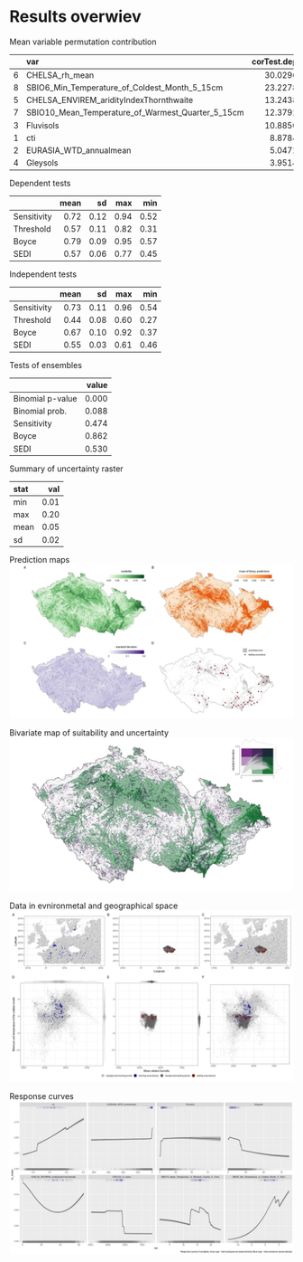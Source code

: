 Results overwiev
================

Mean variable permutation contribution

|     | var                                                      |  corTest.dep|
|:----|:---------------------------------------------------------|------------:|
| 6   | CHELSA\_rh\_mean                                         |      30.0296|
| 8   | SBIO6\_Min\_Temperature\_of\_Coldest\_Month\_5\_15cm     |      23.2278|
| 5   | CHELSA\_ENVIREM\_aridityIndexThornthwaite                |      13.2438|
| 7   | SBIO10\_Mean\_Temperature\_of\_Warmest\_Quarter\_5\_15cm |      12.3792|
| 3   | Fluvisols                                                |      10.8850|
| 1   | cti                                                      |       8.8784|
| 2   | EURASIA\_WTD\_annualmean                                 |       5.0472|
| 4   | Gleysols                                                 |       3.9514|

Dependent tests

|             |  mean|    sd|   max|   min|
|:------------|-----:|-----:|-----:|-----:|
| Sensitivity |  0.72|  0.12|  0.94|  0.52|
| Threshold   |  0.57|  0.11|  0.82|  0.31|
| Boyce       |  0.79|  0.09|  0.95|  0.57|
| SEDI        |  0.57|  0.06|  0.77|  0.45|

Independent tests

|             |  mean|    sd|   max|   min|
|:------------|-----:|-----:|-----:|-----:|
| Sensitivity |  0.73|  0.11|  0.96|  0.54|
| Threshold   |  0.44|  0.08|  0.60|  0.27|
| Boyce       |  0.67|  0.10|  0.92|  0.37|
| SEDI        |  0.55|  0.03|  0.61|  0.46|

Tests of ensembles

|                  |  value|
|:-----------------|------:|
| Binomial p-value |  0.000|
| Binomial prob.   |  0.088|
| Sensitivity      |  0.474|
| Boyce            |  0.862|
| SEDI             |  0.530|

Summary of uncertainty raster

| stat |   val|
|:-----|-----:|
| min  |  0.01|
| max  |  0.20|
| mean |  0.05|
| sd   |  0.02|

Prediction maps ![preds](plots/preds_100.jpeg)

Bivariate map of suitability and uncertainty
![preds](plots/unc_bivar_100.jpeg)

Data in evnironmetal and geographical space
![preds](plots/env_geo_100.jpeg)

Response curves ![preds](plots/response_100.jpeg)
